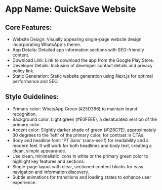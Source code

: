 # **App Name**: QuickSave Website

## Core Features:

- Website Design: Visually appealing single-page website design incorporating WhatsApp's theme.
- App Details: Detailed app information sections with SEO-friendly content.
- Download Link: Link to download the app from the Google Play Store.
- Developer Details: Inclusion of developer contact details and privacy policy link.
- Static Generation: Static website generation using Next.js for optimal performance and SEO.

## Style Guidelines:

- Primary color: WhatsApp Green (#25D366) to maintain brand recognition.
- Background color: Light green (#E0FEEE), a desaturated version of the primary color.
- Accent color: Slightly darker shade of green (#128C7E), approximately 30 degrees to the 'left' of the primary color, for contrast in CTAs.
- Body and headline font: 'PT Sans' (sans-serif) for readability and a modern feel. It will work for both headlines and body text, creating a clean, simple appearance.
- Use clean, minimalistic icons in white or the primary green color to highlight key features and sections.
- Single-page layout with clear, sectioned content blocks for easy navigation and information discovery.
- Subtle animations for transitions and loading states to enhance user experience.